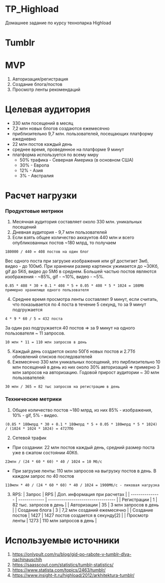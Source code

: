 # TP_Highload
Домашнее задание по курсу технопарка Highload

# Tumblr

# MVP
1. Авторизация/регистрация
2. Создание блога/постов
3. Просмотр ленты рекомендаций

# Целевая аудитория
* 330 млн посещений в месяц
* 7,2 млн новых блогов создаются ежемесячно
* приблизительно 9,7 млн. пользователей, посещающих платформу ежедневно
* 22 млн постов каждый день
* среднее время, проведенное на платформе 9 минут
* платформа используется по всему миру
  * 50% трафика - Северная Америка (в основном США)
  * 30% - Европа
  * 12% - Азия
  * 3% - Австралия

# Расчет нагрузки
### Продуктовые метрики
1. Месячная аудитория составляет около 330 млн. уникальных посещений
2. Дневная аудитория - 9,7 млн пользователей
3. Если взять общее количество аккаунтов 440 млн и всего опубликованных постов ~180 млрд, то получаем 
```
180000 / 440 = 408 постов на один блог
```
Вес одного поста при загрузке изображения или gif достигает 3мб, видео - до 100мб. При хранении размер картинок ужимается до ~30Кб, gif до 5Кб, видео до 5Мб в среднем.
Большей частью постов являются изображения - ~85%, gif - ~10%, видео - ~5%.
```
0.85 * 408 * 30 + 0.1 * 408 * 5 + 0.05 * 408 * 5 * 1024 = 108Мб примерно хранилище одного пользователя
```
4. Среднее время просмотра ленты составляет 9 минут, если считать, что показывается по 4 поста в течение 5 секунд, то за 9 минут подгружается
```
4 * 9 * 60 / 5 = 432 поста  
```
За один раз подгружается 40 постов => за 9 минут на одного пользователя ~ 11 запросов. 
```
10 млн * 11 = 110 млн запросов в день
```
5. Каждый день создается около 50Гб новых постов и 2.7Тб обновлений списков последователей
6. Ежемесячно 330 млн уникальных посещений, это пирблизительно 10 млн посещений в день из них около 30% авторизаций => примерно 3 млн запросов на авторизацию.
   Годовой прирост аудитории ~ 30 млн пользователей:
```
30 млн / 365 = 82 тыс запросов на регистрацию в день
```

### Технические метрики
1. Общее количество постов ~180 млрд, из них 85% - изображения, 10% - gif, 5% - видео.
```
(0.85 * 180млрд * 30 + 0.1 * 180млрд * 5 + 0.05 * 180млрд * 5 * 1024) / (1024 * 1024 * 1024) = 4727Пб 
```
2. Сетевой трафик
  * При создании: 22 млн постов каждый день, средний размер поста уже в сжатом состоянии 40Кб.
 ```
 22млн / (24 * 60 * 60) * 40 / 1024 = 10 Мб/с 
 ```
  * При загрузке ленты: 110 млн запросов на выгрузку постов в день. В каждом запрос по 40 постов
  ```
  110млн * 40 / (24 * 60 * 60) * 40 / 1024 = 1900Мб/с - пиковая нагрузка
  ```
 3. RPS: 
|  Запрос         |      RPS      | Доп. информация при расчетах       |
| --------------- | ------------- | ---------------------------------- |
| Регистрации     | 1             | 82 тыс. запросов в день            |
| Авторизации     | 35            |  3 млн запросов в день             |
| Создание блога  | 3             |  7,2 млн созданий ежемесячно       |
| Создание постов | 1427          | 1427 постов создается в секунду[2] |
| Просмотр ленты  | 1273          | 110 млн запросов в день            |


# Используемые источники
1. https://onlypult.com/ru/blog/gid-po-rabote-v-tumblr-dlya-nachinauschih
2. https://saasscout.com/statistics/tumblr-statistics/
3. https://www.statista.com/topics/2463/tumblr/
4. https://www.insight-it.ru/highload/2012/arkhitektura-tumblr/
